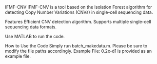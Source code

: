 IFMF-CNV
IFMF-CNV is a tool based on the Isolation Forest algorithm for detecting Copy Number Variations (CNVs) in single-cell sequencing data.

Features
Efficient CNV detection algorithm.
Supports multiple single-cell sequencing data formats.


Use MATLAB to run the code.

How to Use the Code
Simply run batch_makedata.m. Please be sure to modify the file paths accordingly.
Example File: 0.2x-d1 is provided as an example file.
